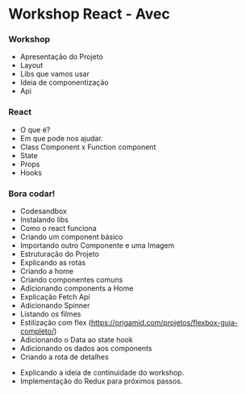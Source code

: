 # Workshop React - Avec

### Workshop

- Apresentação do Projeto
- Layout
- Libs que vamos usar
- Ideia de componentização
- Api

### React

- O que é?
- Em que pode nos ajudar.
- Class Component x Function component
- State
- Props
- Hooks

### Bora codar!

- Codesandbox
- Instalando libs
- Como o react funciona
- Criando um component básico
- Importando outro Componente e uma Imagem
- Estruturação do Projeto
- Explicando as rotas
- Criando a home
- Criando componentes comuns
- Adicionando components a Home
- Explicação Fetch Api
- Adicionando Spinner
- Listando os filmes
- Estilização com flex (https://origamid.com/projetos/flexbox-guia-completo/)
- Adicionando o Data ao state hook
- Adicionando os dados aos components
- Criando a rota de detalhes

* Explicando a ideia de continuidade do workshop.
* Implementação do Redux para próximos passos.
